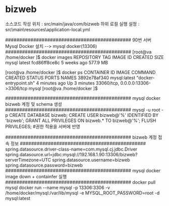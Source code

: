 # bizweb
소스코드 작성 위치 : src/main/java/com/bizweb 하위
로컬 실행 설정 : src\main\resources\application-local.yml

#############################################
90번 서버 Mysql Docker 설치 --> mysql docker(13306)
#############################################
[root@va /home/docker ]$ docker images
REPOSITORY          TAG                 IMAGE ID            CREATED             SIZE
mysql               latest              fcd86ff8ce8c        5 weeks ago         577.9 MB

[root@va /home/docker ]$ docker ps
CONTAINER ID        IMAGE               COMMAND                  CREATED             STATUS              PORTS                                NAMES
3892e78af340        mysql:latest        "docker-entrypoint.sh"   4 minutes ago       Up 3 minutes        33060/tcp, 0.0.0.0:13306->3306/tcp   mysql
[root@va /home/docker ]$

#############################################
mysql docker bizweb 계정 및 schema 생성
#############################################
mysql -u root -p
CREATE DATABASE bizweb;
CREATE USER bizweb@'%' IDENTIFIED BY 'bizweb';
GRANT ALL PRIVILEGES ON bizweb.* TO bizweb@'%';
FLUSH PRIVILEGES; #권한 적용을 서버에 반영

#############################################
bizweb 계정 접속 정보
#############################################
spring.datasource.driver-class-name=com.mysql.cj.jdbc.Driver
spring.datasource.url=jdbc:mysql://192.168.1.90:13306/bizweb?serverTimezone=UTC
spring.datasource.username=bizweb
spring.datasource.password=bizweb
#############################################
mysql docker image down + containfer 실행
#############################################
docker pull mysql
docker run --name mysql -p 13306:3306 -v /home/docker/mysql:/var/lib/mysql -e MYSQL_ROOT_PASSWORD=root -d mysql:latest

